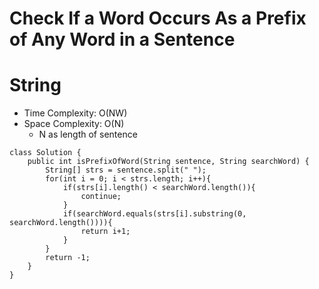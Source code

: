 # Check If a Word Occurs As a Prefix of Any Word in a Sentence

# String

- Time Complexity: O(NW)
- Space Complexity: O(N)
  - N as length of sentence

```
class Solution {
    public int isPrefixOfWord(String sentence, String searchWord) {
        String[] strs = sentence.split(" ");
        for(int i = 0; i < strs.length; i++){
            if(strs[i].length() < searchWord.length()){
                continue;
            }
            if(searchWord.equals(strs[i].substring(0, searchWord.length()))){
                return i+1;
            }
        }
        return -1;
    }
}
```
